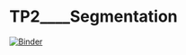 # TP2____Segmentation

[![Binder](https://mybinder.org/badge_logo.svg)](https://mybinder.org/v2/gh/Samar-Khlifi/TP2____Segmentation/master)
